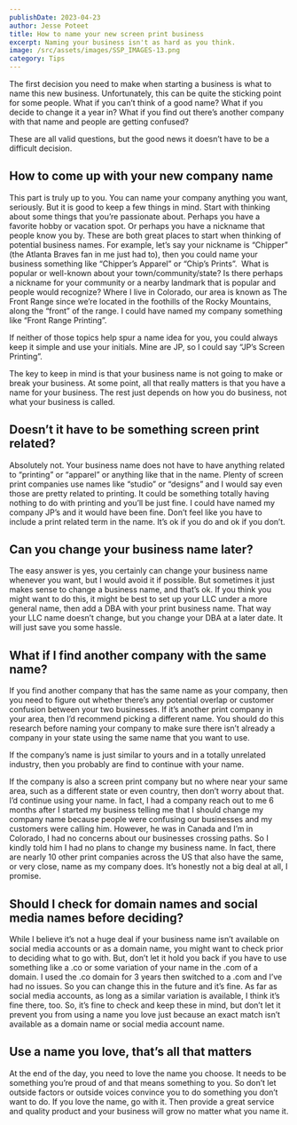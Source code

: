 ```yaml
---
publishDate: 2023-04-23
author: Jesse Poteet
title: How to name your new screen print business
excerpt: Naming your business isn't as hard as you think.
image: /src/assets/images/SSP_IMAGES-13.png
category: Tips
---
```


The first decision you need to make when starting a business is what to name this new business. Unfortunately, this can be quite the sticking point for some people. What if you can’t think of a good name? What if you decide to change it a year in? What if you find out there’s another company with that name and people are getting confused?

These are all valid questions, but the good news it doesn’t have to be a difficult decision.

## How to come up with your new company name
This part is truly up to you. You can name your company anything you want, seriously. But it is good to keep a few things in mind. Start with thinking about some things that you’re passionate about. Perhaps you have a favorite hobby or vacation spot. Or perhaps you have a nickname that people know you by. These are both great places to start when thinking of potential business names. For example, let’s say your nickname is “Chipper” (the Atlanta Braves fan in me just had to), then you could name your business something like “Chipper’s Apparel” or “Chip’s Prints”. 
What is popular or well-known about your town/community/state? Is there perhaps a nickname for your community or a nearby landmark that is popular and people would recognize? Where I live in Colorado, our area is known as The Front Range since we’re located in the foothills of the Rocky Mountains, along the “front” of the range. I could have named my company something like “Front Range Printing”.

If neither of those topics help spur a name idea for you, you could always keep it simple and use your initials. Mine are JP, so I could say “JP’s Screen Printing”. 

The key to keep in mind is that your business name is not going to make or break your business. At some point, all that really matters is that you have a name for your business. The rest just depends on how you do business, not what your business is called.

## Doesn’t it have to be something screen print related?
Absolutely not. Your business name does not have to have anything related to “printing” or “apparel” or anything like that in the name. Plenty of screen print companies use names like “studio” or “designs” and I would say even those are pretty related to printing. It could be something totally having nothing to do with printing and you’ll be just fine. I could have named my company JP’s and it would have been fine. Don’t feel like you have to include a print related term in the name. It’s ok if you do and ok if you don’t.

## Can you change your business name later?
The easy answer is yes, you certainly can change your business name whenever you want, but I would avoid it if possible. But sometimes it just makes sense to change a business name, and that’s ok. If you think you might want to do this, it might be best to set up your LLC under a more general name, then add a DBA with your print business name. That way your LLC name doesn’t change, but you change your DBA at a later date. It will just save you some hassle. 

## What if I find another company with the same name?
If you find another company that has the same name as your company, then you need to figure out whether there’s any potential overlap or customer confusion between your two businesses. If it’s another print company in your area, then I’d recommend picking a different name. You should do this research before naming your company to make sure there isn’t already a company in your state using the same name that you want to use.

If the company’s name is just similar to yours and in a totally unrelated industry, then you probably are find to continue with your name. 

If the company is also a screen print company but no where near your same area, such as a different state or even country, then don’t worry about that. I’d continue using your name. In fact, I had a company reach out to me 6 months after I started my business telling me that I should change my company name because people were confusing our businesses and my customers were calling him. However, he was in Canada and I’m in Colorado, I had no concerns about our businesses crossing paths. So I kindly told him I had no plans to change my business name. In fact, there are nearly 10 other print companies across the US that also have the same, or very close, name as my company does. It’s honestly not a big deal at all, I promise.

## Should I check for domain names and social media names before deciding?
While I believe it’s not a huge deal if your business name isn’t available on social media accounts or as a domain name, you might want to check prior to deciding what to go with. But, don’t let it hold you back if you have to use something like a .co or some variation of your name in the .com of a domain. I used the .co domain for 3 years then switched to a .com and I’ve had no issues. So you can change this in the future and it’s fine. As far as social media accounts, as long as a similar variation is available, I think it’s fine there, too. So, it’s fine to check and keep these in mind, but don’t let it prevent you from using a name you love just because an exact match isn’t available as a domain name or social media account name.

## Use a name you love, that’s all that matters
At the end of the day, you need to love the name you choose. It needs to be something you’re proud of and that means something to you. So don’t let outside factors or outside voices convince you to do something you don’t want to do. If you love the name, go with it. Then provide a great service and quality product and your business will grow no matter what you name it.
